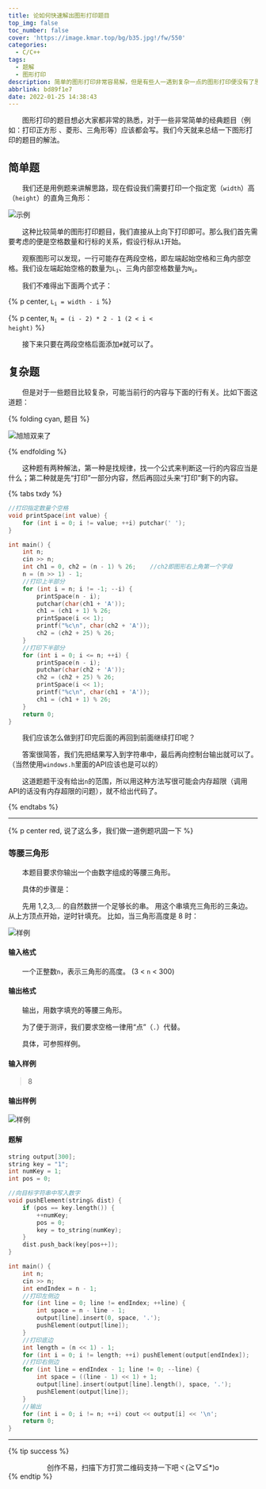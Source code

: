 ```yaml
---
title: 论如何快速解出图形打印题目
top_img: false
toc_number: false
cover: 'https://image.kmar.top/bg/b35.jpg!/fw/550'
categories:
  - C/C++
tags:
  - 题解
  - 图形打印
description: 简单的图形打印非常容易解，但是有些人一遇到复杂一点的图形打印便没有了思路，那么是否有什么办法快速解出题目呢？
abbrlink: bd89f1e7
date: 2022-01-25 14:38:43
---
```


&emsp;&emsp;图形打印的题目想必大家都非常的熟悉，对于一些非常简单的经典题目（例如：打印正方形 、菱形、三角形等）应该都会写。我们今天就来总结一下图形打印的题目的解法。

## 简单题

&emsp;&emsp;我们还是用例题来讲解思路，现在假设我们需要打印一个指定宽（`width`）高（`height`）的直角三角形：

![示例](https://image.kmar.top/posts/txdy-0.jpg)

&emsp;&emsp;这种比较简单的图形打印题目，我们直接从上向下打印即可。那么我们首先需要考虑的便是空格数量和行标的关系，假设行标从`1`开始。

&emsp;&emsp;观察图形可以发现，一行可能存在两段空格，即左端起始空格和三角内部空格。我们设左端起始空格的数量为<code>L<sub>i</sub></code>、三角内部空格数量为<code>N<sub>i</sub></code>。

&emsp;&emsp;我们不难得出下面两个式子：

{% p center, <code>L<sub>i</sub> = width - i</code> %}

{% p center, <code>N<sub>i</sub> = (i - 2) * 2 - 1 (2 &lt; i &lt; height)</code> %}

&emsp;&emsp;接下来只要在两段空格后面添加`#`就可以了。

## 复杂题

&emsp;&emsp;但是对于一些题目比较复杂，可能当前行的内容与下面的行有关。比如下面这道题：

{% folding cyan, 题目 %}

![旭旭双来了](https://image.kmar.top/posts/txdy-1.jpg)

{% endfolding %}

&emsp;&emsp;这种题有两种解法，第一种是找规律，找一个公式来判断这一行的内容应当是什么；第二种就是先“打印”一部分内容，然后再回过头来“打印”剩下的内容。

{% tabs txdy %}

<!-- tab 法一 -->
```c++
//打印指定数量个空格
void printSpace(int value) {
	for (int i = 0; i != value; ++i) putchar(' ');
}

int main() {
	int n;
	cin >> n;
	int ch1 = 0, ch2 = (n - 1) % 26;    //ch2即图形右上角第一个字母
	n = (n >> 1) - 1;
	//打印上半部分
	for (int i = n; i != -1; --i) {
		printSpace(n - i);
		putchar(char(ch1 + 'A'));
		ch1 = (ch1 + 1) % 26;
		printSpace(i << 1);
		printf("%c\n", char(ch2 + 'A'));
		ch2 = (ch2 + 25) % 26;
	}
	//打印下半部分
	for (int i = 0; i <= n; ++i) {
		printSpace(n - i);
		putchar(char(ch2 + 'A'));
		ch2 = (ch2 + 25) % 26;
		printSpace(i << 1);
		printf("%c\n", char(ch1 + 'A'));
		ch1 = (ch1 + 1) % 26;
	}
	return 0;
}
```
<!-- endtab -->

<!-- tab 法二 -->
&emsp;&emsp;我们应该怎么做到打印完后面的再回到前面继续打印呢？

&emsp;&emsp;答案很简答，我们先把结果写入到字符串中，最后再向控制台输出就可以了。（当然使用`windows.h`里面的API应该也是可以的）

&emsp;&emsp;这道题题干没有给出`n`的范围，所以用这种方法写很可能会内存超限（调用API的话没有内存超限的问题），就不给出代码了。
<!-- endtab -->

{% endtabs %}

---

{% p center red, 说了这么多，我们做一道例题巩固一下 %}

### 等腰三角形

&emsp;&emsp;本题目要求你输出一个由数字组成的等腰三角形。

&emsp;&emsp;具体的步骤是：

&emsp;&emsp;先用 1,2,3,… 的自然数拼一个足够长的串。 用这个串填充三角形的三条边。从上方顶点开始，逆时针填充。 比如，当三角形高度是 8 时：

![样例](https://images.ptausercontent.com/b9baf338-8214-42e1-8ce1-0b976ae4db2e.png)

#### 输入格式

&emsp;&emsp;一个正整数`n`，表示三角形的高度。 (3 < `n` < 300)

#### 输出格式

&emsp;&emsp;输出，用数字填充的等腰三角形。

&emsp;&emsp;为了便于测评，我们要求空格一律用“点”（`.`）代替。

&emsp;&emsp;具体，可参照样例。

#### 输入样例

> 8

#### 输出样例

![样例](https://images.ptausercontent.com/b9baf338-8214-42e1-8ce1-0b976ae4db2e.png)

#### 题解

```c++
string output[300];
string key = "1";
int numKey = 1;
int pos = 0;

//向目标字符串中写入数字
void pushElement(string& dist) {
    if (pos == key.length()) {
        ++numKey;
        pos = 0;
        key = to_string(numKey);
    }
    dist.push_back(key[pos++]);
}

int main() {
    int n;
    cin >> n;
    int endIndex = n - 1;
    //打印左侧边
    for (int line = 0; line != endIndex; ++line) {
        int space = n - line - 1;
        output[line].insert(0, space, '.');
        pushElement(output[line]);
    }
    //打印底边
    int length = (n << 1) - 1;
    for (int i = 0; i != length; ++i) pushElement(output[endIndex]);
    //打印右侧边
    for (int line = endIndex - 1; line != 0; --line) {
        int space = ((line - 1) << 1) + 1;
        output[line].insert(output[line].length(), space, '.');
        pushElement(output[line]);
    }
    //输出
    for (int i = 0; i != n; ++i) cout << output[i] << '\n';
    return 0;
}
```

---

{% tip success %}<div class="text" style=" text-align:center;">创作不易，扫描下方打赏二维码支持一下吧ヾ(≧▽≦*)o</div>{% endtip %}
